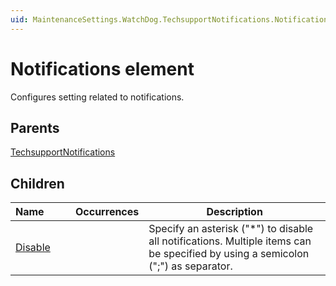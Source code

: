```yaml
---
uid: MaintenanceSettings.WatchDog.TechsupportNotifications.Notifications
---
```


# Notifications element

Configures setting related to notifications.

## Parents

[TechsupportNotifications](xref:MaintenanceSettings.WatchDog.TechsupportNotifications)

## Children

| Name&#160;&#160;&#160;&#160;&#160;&#160;&#160;&#160; | Occurrences | Description |
| --- | --- | --- |
| [Disable](xref:MaintenanceSettings.WatchDog.TechsupportNotifications.Notifications.Disable) |  | Specify an asterisk ("*") to disable all notifications. Multiple items can be specified by using a semicolon (";") as separator. |
